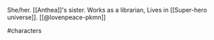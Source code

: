 She/her. [[Anthea]]'s sister. Works as a librarian, Lives in [[Super-hero universe]]. [[@lovenpeace-pkmn]]

#characters 